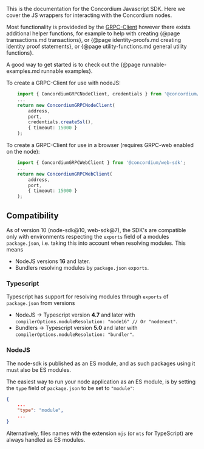 This is the documentation for the Concordium Javascript SDK. Here we cover
the JS wrappers for interacting with the Concordium nodes.

Most functionality is provideded by the
[GRPC-Client](../classes/grpc.ConcordiumGRPCClient.html)
however there exists additional helper functions, for example to help with
creating {@page transactions.md transactions}, or {@page identity-proofs.md
creating identity proof statements}, or {@page utility-functions.md general
utility functions}.

A good way to get started is to check out the {@page runnable-examples.md
runnable examples}.

To create a GRPC-Client for use with nodeJS:

```ts
    import { ConcordiumGRPCNodeClient, credentials } from '@concordium/web-sdk/nodejs';
    ...
    return new ConcordiumGRPCNodeClient(
        address,
        port,
        credentials.createSsl(),
        { timeout: 15000 }
    );
```

To create a GRPC-Client for use in a browser (requires GRPC-web enabled on the node):

```ts
    import { ConcordiumGRPCWebClient } from '@concordium/web-sdk';
    ...
    return new ConcordiumGRPCWebClient(
        address,
        port,
        { timeout: 15000 }
    );
```

## Compatibility

As of version 10 (node-sdk@10, web-sdk@7), the SDK's are compatible only with environments
respecting the `exports` field of a modules `package.json`, i.e. taking this into
account when resolving modules. This means

- NodeJS versions **16** and later.
- Bundlers resolving modules by `package.json` `exports`.

### Typescript

Typescript has support for resolving modules through `exports` of `package.json`
from versions

- NodeJS -> Typescript version **4.7** and later with
`compilerOptions.moduleResolution: "node16" // Or "nodenext"`.
- Bundlers -> Typescript version **5.0** and later with
`compilerOptions.moduleResolution: "bundler"`.

### NodeJS

The node-sdk is published as an ES module, and as such packages using it must
also be ES modules.

The easiest way to run your node application as an ES module, is by setting
the `type` field of `package.json` to be set to `"module"`:

```json
{
    ...
    "type": "module",
    ...
}
```

Alternatively, files names with the extension `mjs` (or `mts` for TypeScript)
are always handled as ES modules.

